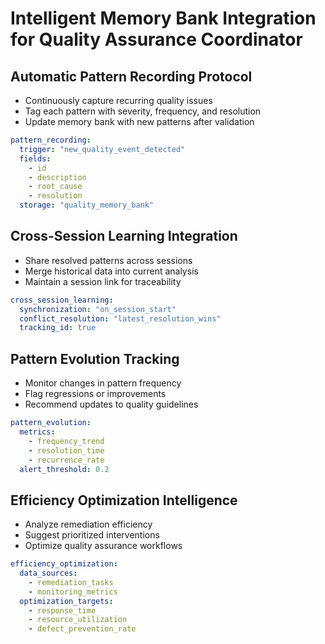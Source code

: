 # Intelligent Memory Bank Integration for Quality Assurance Coordinator

## Automatic Pattern Recording Protocol
- Continuously capture recurring quality issues
- Tag each pattern with severity, frequency, and resolution
- Update memory bank with new patterns after validation
```yaml
pattern_recording:
  trigger: "new_quality_event_detected"
  fields:
    - id
    - description
    - root_cause
    - resolution
  storage: "quality_memory_bank"
```

## Cross-Session Learning Integration
- Share resolved patterns across sessions
- Merge historical data into current analysis
- Maintain a session link for traceability
```yaml
cross_session_learning:
  synchronization: "on_session_start"
  conflict_resolution: "latest_resolution_wins"
  tracking_id: true
```

## Pattern Evolution Tracking
- Monitor changes in pattern frequency
- Flag regressions or improvements
- Recommend updates to quality guidelines
```yaml
pattern_evolution:
  metrics:
    - frequency_trend
    - resolution_time
    - recurrence_rate
  alert_threshold: 0.2
```

## Efficiency Optimization Intelligence
- Analyze remediation efficiency
- Suggest prioritized interventions
- Optimize quality assurance workflows
```yaml
efficiency_optimization:
  data_sources:
    - remediation_tasks
    - monitoring_metrics
  optimization_targets:
    - response_time
    - resource_utilization
    - defect_prevention_rate
```
